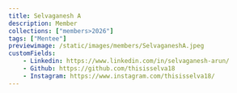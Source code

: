 ```yaml
---
title: Selvaganesh A
description: Member
collections: ["members>2026"]
tags: ["Mentee"]
previewimage: /static/images/members/SelvaganeshA.jpeg
customFields:
    - Linkedin: https://www.linkedin.com/in/selvaganesh-arun/
    - Github: https://github.com/thisisselva18
    - Instagram: https://www.instagram.com/thisisselva18/
---
```

